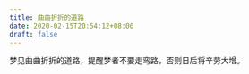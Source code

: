 ```yaml
---
title: 曲曲折折的道路
date: 2020-02-15T20:54:12+08:00
draft: false
---
```


梦见曲曲折折的道路，提醒梦者不要走弯路，否则日后将辛劳大增。
